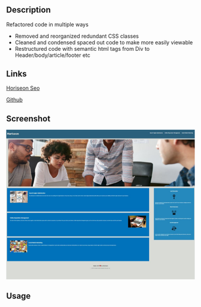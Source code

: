 # <Horiseon Seo Page Refractor Homework>

## Description

Refactored code in multiple ways

- Removed and reorganized redundant CSS classes
- Cleaned and condensed spaced out code to make more easily viewable
- Restructured code with semantic html tags from Div to Header/body/article/footer etc

## Links
[Horiseon Seo](https://thomasjay44.github.io/RefactoringCode1/)

[Github](https://github.com/ThomasJay44)

## Screenshot
![image](./assets/images/Screenshot.jpg)

## Usage

